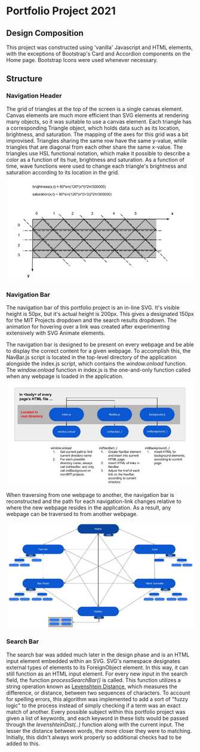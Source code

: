 # Portfolio Project 2021

## Design Composition
This project was constructed using 'vanilla' Javascript and HTML elements, with the exceptions of Bootstrap's Card and Accordion components on the Home page. Bootstrap Icons were used whenever necessary. 



  
## Structure

### Navigation Header
The grid of triangles at the top of the screen is a single canvas element. Canvas elements are much more efficient than SVG elements at rendering many objects, so it was suitable to use a canvas element. Each triangle has a corresponding Triangle object, which holds data such as its location, brightness, and saturation. The mapping of the axes for this grid was a bit improvised. Triangles sharing the same row have the same y-value, while triangles that are diagonal from each other share the same x-value. The triangles use HSL functional notation, which make it possible to describe a color as a function of its hue, brightness and saturation. As a function of time, wave functions were used to change each triangle's brightness and saturation according to its location in the grid.
![alt text](triangleGridDiagram.jpg)

### Navigation Bar
The navigation bar of this portfolio project is an in-line SVG. It's visible height is 50px, but it's actual height is 200px. This gives a designated 150px for the MIT Projects dropdown and the search results dropdown. The animation for hovering over a link was created after experimenting extensively with SVG Animate elements.

The navigation bar is designed to be present on every webpage and be able to display the correct content for a given webpage. To accomplish this, the NavBar.js script is located in the top-level directory of the application alongside the index.js script, which contains the _window.onload_ function. The _window.onload_ function in index.js is the one-and-only function called when any webpage is loaded in the application. 
![alt text](rootDirDiagram.jpg)
  
When traversing from one webpage to another, the navigation bar is reconstructed and the path for each navigation-link changes relative to where the new webpage resides in the application. As a result, any webpage can be traversed to from another webpage. 

![alt text](navBarStructure.jpg)

### Search Bar
The search bar was added much later in the design phase and is an HTML input element embedded within an SVG. SVG's namespace designates external types of elements to its ForeignObject element. In this way, it can still function as an HTML input element. For every new input in the search field, the function _processSearchBar()_ is called. This function utilizes a string operation known as [Levenshtein Distance](https://en.wikipedia.org/wiki/Levenshtein_distance), which measures the difference, or distance, between two sequences of characters. To account for spelling errors, this algorithm was implemented to add a sort of "fuzzy logic" to the process instead of simply checking if a term was an exact match of another. Every possible subject within this portfolio project was given a list of keywords, and each keyword in these lists would be passed through the _levenshteinDist(..)_ function along with the current input. The lesser the distance between words, the more closer they were to matching. Initially, this didn't always work properly so additional checks had to be added to this.











